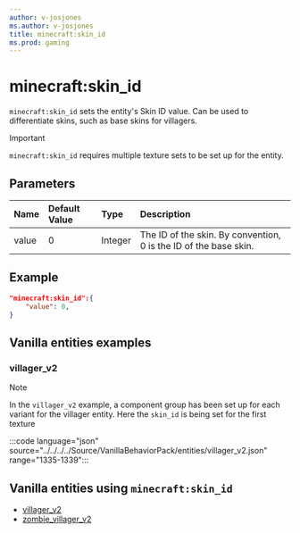 ```yaml
---
author: v-josjones
ms.author: v-josjones
title: minecraft:skin_id
ms.prod: gaming
---
```


# minecraft:skin_id

`minecraft:skin_id` sets the entity's Skin ID value. Can be used to differentiate skins, such as base skins for villagers.

> [!IMPORTANT]
> `minecraft:skin_id` requires multiple texture sets to be set up for the entity.

## Parameters

|Name |Default Value  |Type  |Description  |
|:----------|:----------|:----------|:----------|
|value| 0| Integer|The ID of the skin. By convention, 0 is the ID of the base skin.|

## Example

```json
"minecraft:skin_id":{
    "value": 0,
}
```

## Vanilla entities examples

### villager_v2

> [!NOTE]
> In the `villager_v2` example, a component group has been set up for each variant for the villager entity. Here the `skin_id` is being set for the first texture

:::code language="json" source="../../../../Source/VanillaBehaviorPack/entities/villager_v2.json" range="1335-1339":::

## Vanilla entities using `minecraft:skin_id`

- [villager_v2](../../../../Source/VanillaBehaviorPack_Snippets/entities/villager_v2.md)
- [zombie_villager_v2](../../../../Source/VanillaBehaviorPack_Snippets/entities/zombie_villager_v2.md)
